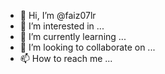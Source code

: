 - 👋 Hi, I’m @faiz07lr
- 👀 I’m interested in ...
- 🌱 I’m currently learning ...
- 💞️ I’m looking to collaborate on ...
- 📫 How to reach me ...

<!---
faiz07lr/faiz07lr is a ✨ special ✨ repository because its `README.md` (this file) appears on your GitHub profile.
You can click the Preview link to take a look at your changes.
--->
